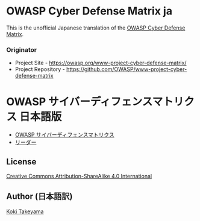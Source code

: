 # OWASP Cyber Defense Matrix ja

This is the unofficial Japanese translation of the [OWASP Cyber Defense Matrix](https://owasp.org/www-project-cyber-defense-matrix/).

### Originator

- Project Site - <https://owasp.org/www-project-cyber-defense-matrix/>
- Project Repository - <https://github.com/OWASP/www-project-cyber-defense-matrix>

# OWASP サイバーディフェンスマトリクス 日本語版

* [OWASP サイバーディフェンスマトリクス](Document/index.md)
* [リーダー](Document/leaders.md)

## License

[Creative Commons Attribution-ShareAlike 4.0 International](http://creativecommons.org/licenses/by-sa/4.0/)

## Author (日本語訳)

[Koki Takeyama](https://github.com/coky-t)
